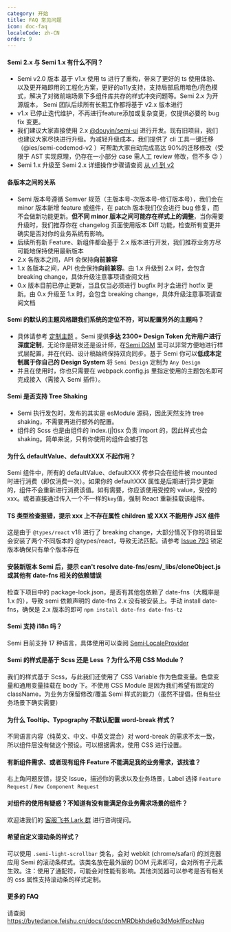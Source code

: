 ```yaml
---
category: 开始
title: FAQ 常见问题
icon: doc-faq
localeCode: zh-CN
order: 9
---
```


#### Semi 2.x 与 Semi 1.x 有什么不同？

-   Semi v2.0 版本 基于 v1.x 使用 ts 进行了重构，带来了更好的 ts 使用体验、以及更开箱即用的工程化方案，更好的a11y支持，支持局部启用暗色/亮色模式，解决了对微前端场景下多组件库共存的样式冲突问题等。Semi 2.x 为开源版本， Semi 团队后续所有长期工作都将基于 v2.x 版本进行
-   v1.x 已停止迭代维护，不再进行feature添加或复杂变更，仅提供必要的 bug fix 变更。
-   我们建议大家直接使用 2.x [@douyin/semi-ui](https://semi.design) 进行开发。现有旧项目，我们也建议大家尽快进行升级。为减轻升级成本，我们提供了 cli 工具一键迁移（@ies/semi-codemod-v2 ）可帮助大家自动完成高达 90%的迁移修改（受限于 AST 实现原理，仍存在一小部分 case 需人工 review 修改，但不多 😉 ）
-   Semi 1.x 升级至 Semi 2.x 详细操作步骤请查阅 [从 v1 到 v2](https://semi.design/zh-CN/start/update-to-v2)

#### 各版本之间的关系

-   Semi 版本号遵循 Semver 规范（主版本号-次版本号-修订版本号），我们会在 minor 版本新增 feature 或组件，在 patch 版本我们仅会进行 bug 修复，而不会做新功能更新。**但不同 minor 版本之间可能存在样式上的调整**，当你需要升级时，我们推荐你在 changelog 页面使用版本 Diff 功能，检查所有变更并确实是否对你的业务系统有影响。
-   后续所有新 Feature、新组件都会基于 2.x 版本进行开发，我们推荐业务方尽可能地保持使用最新版本
-   2.x 各版本之间，API 会保持**向前兼容**
-   1.x 各版本之间，API 也会保持**向前兼容**。由 1.x 升级到 2.x 时，会包含 breaking change，具体升级注意事项请查阅文档
-   0.x 版本目前已停止更新，当且仅当必须进行 bugfix 时才会进行 hotfix 更新。由 0.x 升级至 1.x 时，会包含 breaking change，具体升级注意事项请查阅文档

#### Semi 的默认的主题风格跟我们系统的定位不符，可以配置另外的主题吗？

- 具体请参考 [定制主题](/zh-CN/start/customize-theme) 。Semi 提供**多达 2300+ Design Token 允许用户进行深度定制**，无论你是研发还是设计师，在[Semi DSM](/dsm) 里可以非常方便地进行样式层配置，并在代码、设计稿始终保持双向同步。基于 Semi 你可以**低成本定制属于你自己的 Design System** 将 `Semi Design` 定制为 `Any Design`
- 并且在使用时，你也只需要在 webpack.config.js 里指定使用的主题包名即可完成接入（需接入 Semi 插件）。

#### Semi 是否支持 Tree Shaking

-   Semi 执行发包时，发布的其实是 esModule 源码，因此天然支持 tree shaking，不需要再进行额外的配置。
-   组件的 Scss 也是由组件的 index.(j|t)sx 负责 import 的，因此样式也会 shaking。简单来说，只有你使用的组件会被打包

#### 为什么 defaultValue、defaultXXX 不起作用？

Semi 组件中，所有的 defaultValue、defaultXXX 传参只会在组件被 mounted 时进行消费（即仅消费一次）。如果你的 defaultXXX 属性是后期进行异步更新的，组件不会重新进行消费该值。如有需要，你应该使用受控的 value，受控的 xxx。或者直接通过传入一个不一样的`key`值，强制 React 重新挂载该组件。

#### TS 类型检查报错，提示 xxx 上不存在属性 children 或 XXX 不能用作 JSX 组件
这是由于 `@types/react` v18 进行了 breaking change，大部分情况下你的项目里会安装了两个不同版本的 @types/react，导致无法匹配。请参考 [Issue 793](https://github.com/DouyinFE/semi-design/issues/793) 锁定版本确保只有单个版本存在

#### 安装新版本 Semi 后，提示 can't resolve date-fns/esm/\_libs/cloneObject.js 或其他有 date-fns 相关的依赖错误

检查下项目中的 package-lock.json，是否有其他包依赖了 date-fns（大概率是 1.x 的），导致 semi 依赖声明的 date-fns 2.x 没有被安装上。手动 install date-fns，确保是 2.x 版本的即可 `npm install date-fns date-fns-tz`

#### Semi 支持 i18n 吗？

Semi 目前支持 17 种语言，具体使用可以查阅 [Semi·LocaleProvider](/zh-CN/other/locale)

#### Semi 的样式是基于 Scss 还是 Less ？为什么不用 CSS Module？

我们的样式基于 Scss，与此我们还使用了 CSS Variable 作为色盘变量。色盘变量和通用变量挂载在 body 下。不使用 CSS Module 是因为我们希望有固定的 className，为业务方保留修改/覆盖 Semi 样式的能力（虽然不提倡，但有些业务场景下确实需要）

#### 为什么 Tooltip、Typography 不默认配置 word-break 样式？

不同语言内容（纯英文、中文、中英文混合）对 word-break 的需求不太一致，所以组件层没有做这个预设。可以根据需求，使用 CSS 进行设置。

#### 有新组件需求、或者现有组件 Feature 不能满足我的业务需求，该找谁？

右上角问题反馈，提交 Issue，描述你的需求以及业务场景，Label 选择 `Feature Request` / `New Component Request`

#### 对组件的使用有疑惑？不知道有没有能满足你业务需求场景的组件？

欢迎进我们的 [客服飞书 Lark 群](https://bytedance.feishu.cn/docs/doccnw93Dujm3UCkHRDTMTm1qwe) 进行咨询提问。

#### 希望自定义滚动条的样式？

可以使用 `.semi-light-scrollbar` 类名，会对 webkit (chrome/safari) 的浏览器应用 Semi 的滚动条样式。该类名放在最外层的 DOM 元素即可，会对所有子元素生效。注：使用了通配符，可能会对性能有影响。其他浏览器可以参考是否有相关的 css 属性支持滚动条的样式定制。

#### 更多的 FAQ

请查阅 https://bytedance.feishu.cn/docs/doccnMRDbkhde6p3dMokfFpcNug
